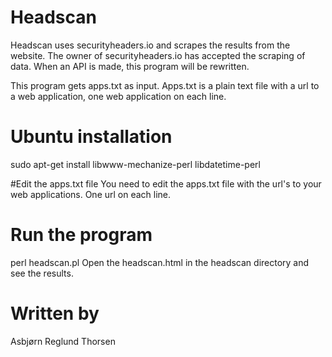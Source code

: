 
# Headscan
Headscan uses securityheaders.io and scrapes the results from the
website. The owner of securityheaders.io has accepted the scraping of
data. When an API is made, this program will be rewritten.

This program gets apps.txt as input. Apps.txt is a plain text file
with a url to a web application, one web application on each line.

# Ubuntu installation
sudo apt-get install libwww-mechanize-perl libdatetime-perl

#Edit the apps.txt file
You need to edit the apps.txt file with the url's to your web
applications. One url on each line.

# Run the program
perl headscan.pl
Open the headscan.html in the headscan directory and see the results.

# Written by
Asbjørn Reglund Thorsen
